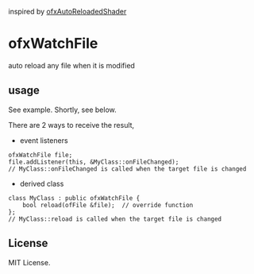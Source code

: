 inspired by [ofxAutoReloadedShader](https://github.com/andreasmuller/ofxAutoReloadedShader)

# ofxWatchFile

auto reload any file when it is modified

## usage
See example. Shortly, see below.  

There are 2 ways to receive the result,

- event listeners  

```
ofxWatchFile file;
file.addListener(this, &MyClass::onFileChanged);
// MyClass::onFileChanged is called when the target file is changed
```

- derived class  

```
class MyClass : public ofxWatchFile {
	bool reload(ofFile &file);	// override function
};
// MyClass::reload is called when the target file is changed
```

## License
MIT License.


